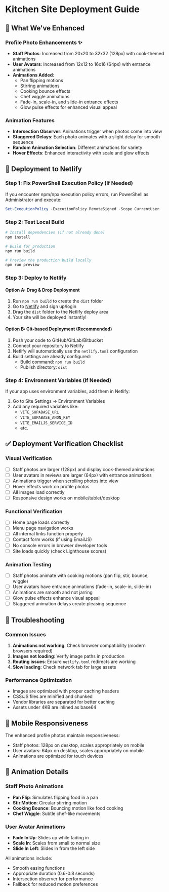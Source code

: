 # Kitchen Site Deployment Guide

## 🎯 What We've Enhanced

### Profile Photo Enhancements ✨
- **Staff Photos**: Increased from 20x20 to 32x32 (128px) with cook-themed animations
- **User Avatars**: Increased from 12x12 to 16x16 (64px) with entrance animations
- **Animations Added**:
  - Pan flipping motions
  - Stirring animations
  - Cooking bounce effects
  - Chef wiggle animations
  - Fade-in, scale-in, and slide-in entrance effects
  - Glow pulse effects for enhanced visual appeal

### Animation Features
- **Intersection Observer**: Animations trigger when photos come into view
- **Staggered Delays**: Each photo animates with a slight delay for smooth sequence
- **Random Animation Selection**: Different animations for variety
- **Hover Effects**: Enhanced interactivity with scale and glow effects

## 🚀 Deployment to Netlify

### Step 1: Fix PowerShell Execution Policy (If Needed)
If you encounter npm/npx execution policy errors, run PowerShell as Administrator and execute:
```powershell
Set-ExecutionPolicy -ExecutionPolicy RemoteSigned -Scope CurrentUser
```

### Step 2: Test Local Build
```bash
# Install dependencies (if not already done)
npm install

# Build for production
npm run build

# Preview the production build locally
npm run preview
```

### Step 3: Deploy to Netlify

#### Option A: Drag & Drop Deployment
1. Run `npm run build` to create the `dist` folder
2. Go to [Netlify](https://netlify.com) and sign up/login
3. Drag the `dist` folder to the Netlify deploy area
4. Your site will be deployed instantly!

#### Option B: Git-based Deployment (Recommended)
1. Push your code to GitHub/GitLab/Bitbucket
2. Connect your repository to Netlify
3. Netlify will automatically use the `netlify.toml` configuration
4. Build settings are already configured:
   - Build command: `npm run build`
   - Publish directory: `dist`

### Step 4: Environment Variables (If Needed)
If your app uses environment variables, add them in Netlify:
1. Go to Site Settings → Environment Variables
2. Add any required variables like:
   - `VITE_SUPABASE_URL`
   - `VITE_SUPABASE_ANON_KEY`
   - `VITE_EMAILJS_SERVICE_ID`
   - etc.

## ✅ Deployment Verification Checklist

### Visual Verification
- [ ] Staff photos are larger (128px) and display cook-themed animations
- [ ] User avatars in reviews are larger (64px) with entrance animations
- [ ] Animations trigger when scrolling photos into view
- [ ] Hover effects work on profile photos
- [ ] All images load correctly
- [ ] Responsive design works on mobile/tablet/desktop

### Functional Verification
- [ ] Home page loads correctly
- [ ] Menu page navigation works
- [ ] All internal links function properly
- [ ] Contact form works (if using EmailJS)
- [ ] No console errors in browser developer tools
- [ ] Site loads quickly (check Lighthouse scores)

### Animation Testing
- [ ] Staff photos animate with cooking motions (pan flip, stir, bounce, wiggle)
- [ ] User avatars have entrance animations (fade-in, scale-in, slide-in)
- [ ] Animations are smooth and not jarring
- [ ] Glow pulse effects enhance visual appeal
- [ ] Staggered animation delays create pleasing sequence

## 🔧 Troubleshooting

### Common Issues
1. **Animations not working**: Check browser compatibility (modern browsers required)
2. **Images not loading**: Verify image paths in production
3. **Routing issues**: Ensure `netlify.toml` redirects are working
4. **Slow loading**: Check network tab for large assets

### Performance Optimization
- Images are optimized with proper caching headers
- CSS/JS files are minified and chunked
- Vendor libraries are separated for better caching
- Assets under 4KB are inlined as base64

## 📱 Mobile Responsiveness
The enhanced profile photos maintain responsiveness:
- Staff photos: 128px on desktop, scales appropriately on mobile
- User avatars: 64px on desktop, scales appropriately on mobile
- Animations are optimized for touch devices

## 🎨 Animation Details

### Staff Photo Animations
- **Pan Flip**: Simulates flipping food in a pan
- **Stir Motion**: Circular stirring motion
- **Cooking Bounce**: Bouncing motion like food cooking
- **Chef Wiggle**: Subtle chef-like movements

### User Avatar Animations
- **Fade In Up**: Slides up while fading in
- **Scale In**: Scales from small to normal size
- **Slide In Left**: Slides in from the left side

All animations include:
- Smooth easing functions
- Appropriate duration (0.6-0.8 seconds)
- Intersection observer for performance
- Fallback for reduced motion preferences
